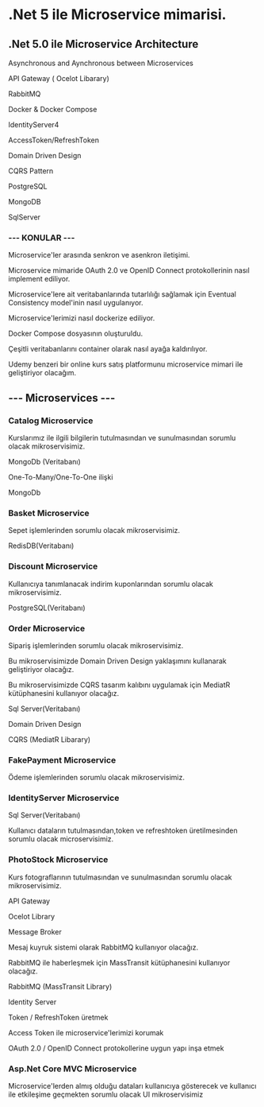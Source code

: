 # .Net 5 ile Microservice mimarisi.
## .Net 5.0 ile Microservice Architecture

Asynchronous and Aynchronous between Microservices

API Gateway ( Ocelot Libarary)

RabbitMQ

Docker & Docker Compose

IdentityServer4

AccessToken/RefreshToken

Domain Driven Design

CQRS Pattern

PostgreSQL

MongoDB

SqlServer
### --- KONULAR ---
Microservice'ler arasında senkron ve asenkron iletişimi.

Microservice mimaride  OAuth 2.0 ve OpenID Connect protokollerinin nasıl implement ediliyor.

Microservice'lere ait veritabanlarında tutarlılığı sağlamak için Eventual Consistency model'inin nasıl uygulanıyor.

Microservice'lerimizi nasıl dockerize ediliyor.

Docker Compose dosyasının oluşturuldu.

Çeşitli veritabanlarını container olarak nasıl ayağa kaldırılıyor.

Udemy benzeri bir online kurs satış platformunu microservice mimari ile geliştiriyor olacağım.


## --- Microservices --- 

### Catalog Microservice

Kurslarımız ile ilgili bilgilerin tutulmasından ve sunulmasından sorumlu olacak mikroservisimiz.

MongoDb (Veritabanı)

One-To-Many/One-To-One ilişki

MongoDb

### Basket Microservice

Sepet işlemlerinden sorumlu olacak mikroservisimiz.

RedisDB(Veritabanı)

### Discount Microservice

Kullanıcıya tanımlanacak indirim kuponlarından sorumlu olacak mikroservisimiz.

PostgreSQL(Veritabanı)

### Order Microservice

Sipariş işlemlerinden sorumlu olacak mikroservisimiz.

Bu mikroservisimizde Domain Driven Design yaklaşımını kullanarak geliştiriyor olacağız.

Bu mikroservisimizde CQRS tasarım kalıbını uygulamak için MediatR kütüphanesini kullanıyor olacağız.

Sql Server(Veritabanı)

Domain Driven Design

CQRS (MediatR Libarary)

### FakePayment Microservice

Ödeme işlemlerinden sorumlu olacak mikroservisimiz.

### IdentityServer Microservice

Sql Server(Veritabanı)

Kullanıcı dataların tutulmasından,token ve refreshtoken üretilmesinden sorumlu olacak microservisimiz.

### PhotoStock Microservice

Kurs fotograflarının tutulmasından ve sunulmasından sorumlu olacak mikroservisimiz.

API Gateway

Ocelot Library

Message Broker

Mesaj kuyruk sistemi olarak RabbitMQ kullanıyor olacağız.

RabbitMQ ile haberleşmek için MassTransit kütüphanesini kullanıyor olacağız.

RabbitMQ (MassTransit Library)

Identity Server

Token / RefreshToken üretmek

Access Token ile microservice'lerimizi korumak

OAuth 2.0 / OpenID Connect protokollerine uygun yapı inşa etmek

### Asp.Net Core MVC Microservice

Microservice'lerden almış olduğu dataları kullanıcıya gösterecek ve kullanıcı ile etkileşime geçmekten sorumlu olacak UI mikroservisimiz
